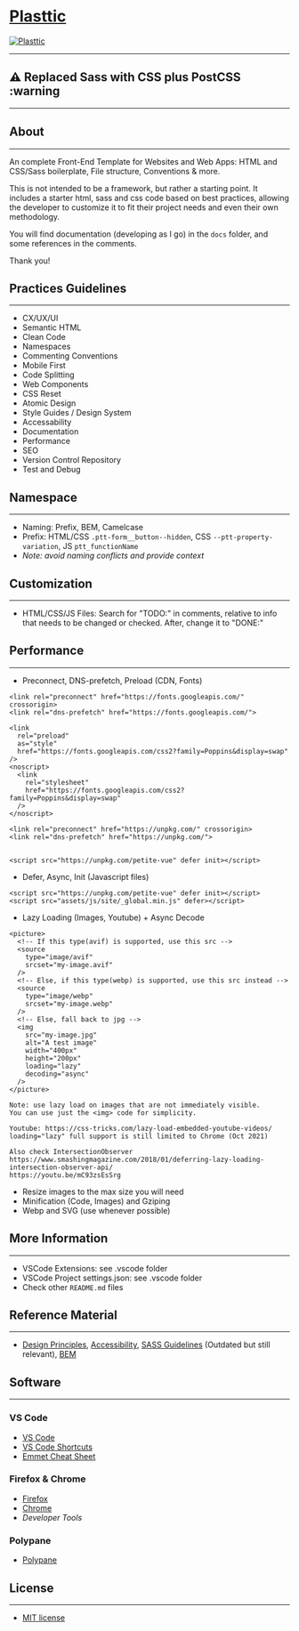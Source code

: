 # [Plasttic](https://plasttic.dev)

[![Plasttic](https://plasttic.dev/assets/img/social/default-banner-1200_630.png)](https://plasttic.dev)

---

## :warning: Replaced Sass with CSS plus PostCSS :warning

---

## About

---

An complete Front-End Template for Websites and Web Apps: HTML and CSS/Sass boilerplate, File structure, Conventions & more.

This is not intended to be a framework, but rather a starting point. It includes a starter html, sass and css code based on best practices, allowing the developer to customize it to fit their project needs and even their own methodology.

You will find documentation (developing as I go) in the `docs` folder, and some references in the comments.

Thank you!

## Practices Guidelines

---

- CX/UX/UI
- Semantic HTML
- Clean Code
- Namespaces
- Commenting Conventions
- Mobile First
- Code Splitting
- Web Components
- CSS Reset
- Atomic Design
- Style Guides / Design System
- Accessability
- Documentation
- Performance
- SEO
- Version Control Repository
- Test and Debug

## Namespace

---

- Naming: Prefix, BEM, Camelcase
- Prefix: HTML/CSS `.ptt-form__button--hidden`, CSS `--ptt-property-variation`, JS `ptt_functionName`
- _Note: avoid naming conflicts and provide context_

## Customization

---

- HTML/CSS/JS Files: Search for "TODO:" in comments, relative to info that needs to be changed or checked. After, change it to "DONE:"

## Performance

---

- Preconnect, DNS-prefetch, Preload (CDN, Fonts)

```
<link rel="preconnect" href="https://fonts.googleapis.com/" crossorigin>
<link rel="dns-prefetch" href="https://fonts.googleapis.com/">

<link
  rel="preload"
  as="style"
  href="https://fonts.googleapis.com/css2?family=Poppins&display=swap"
/>
<noscript>
  <link
    rel="stylesheet"
    href="https://fonts.googleapis.com/css2?family=Poppins&display=swap"
  />
</noscript>
```

```
<link rel="preconnect" href="https://unpkg.com/" crossorigin>
<link rel="dns-prefetch" href="https://unpkg.com/">


<script src="https://unpkg.com/petite-vue" defer init></script>
```

- Defer, Async, Init (Javascript files)

```
<script src="https://unpkg.com/petite-vue" defer init></script>
<script src="assets/js/site/_global.min.js" defer></script>
```

- Lazy Loading (Images, Youtube) + Async Decode

```
<picture>
  <!-- If this type(avif) is supported, use this src -->
  <source
    type="image/avif"
    srcset="my-image.avif"
  />
  <!-- Else, if this type(webp) is supported, use this src instead -->
  <source
    type="image/webp"
    srcset="my-image.webp"
  />
  <!-- Else, fall back to jpg -->
  <img
    src="my-image.jpg"
    alt="A test image"
    width="400px"
    height="200px"
    loading="lazy"
    decoding="async"
  />
</picture>

Note: use lazy load on images that are not immediately visible.
You can use just the <img> code for simplicity.

Youtube: https://css-tricks.com/lazy-load-embedded-youtube-videos/
loading="lazy" full support is still limited to Chrome (Oct 2021)

Also check IntersectionObserver
https://www.smashingmagazine.com/2018/01/deferring-lazy-loading-intersection-observer-api/
https://youtu.be/mC93zsEsSrg
```

- Resize images to the max size you will need
- Minification (Code, Images) and Gziping
- Webp and SVG (use whenever possible)

## More Information

---

- VSCode Extensions: see .vscode folder
- VSCode Project settings.json: see .vscode folder
- Check other `README.md` files

## Reference Material

---

- [Design Principles](https://principles.adactio.com/), [Accessibility](https://developer.mozilla.org/en-US/docs/Learn/Accessibility), [SASS Guidelines](https://sass-guidelin.es/) (Outdated but still relevant), [BEM](http://getbem.com)

## Software

---

### VS Code

- [VS Code](https://code.visualstudio.com/)
- [VS Code Shortcuts](https://code.visualstudio.com/shortcuts/keyboard-shortcuts-macos.pdf)
- [Emmet Cheat Sheet](https://docs.emmet.io/cheat-sheet/)

### Firefox & Chrome

- [Firefox](https://www.mozilla.org/en-US/firefox/new/)
- [Chrome](https://www.google.com/chrome/)
- _Developer Tools_

### Polypane

- [Polypane](https://polypane.app/)

## License

---

- [MIT license](https://opensource.org/licenses/MIT)
